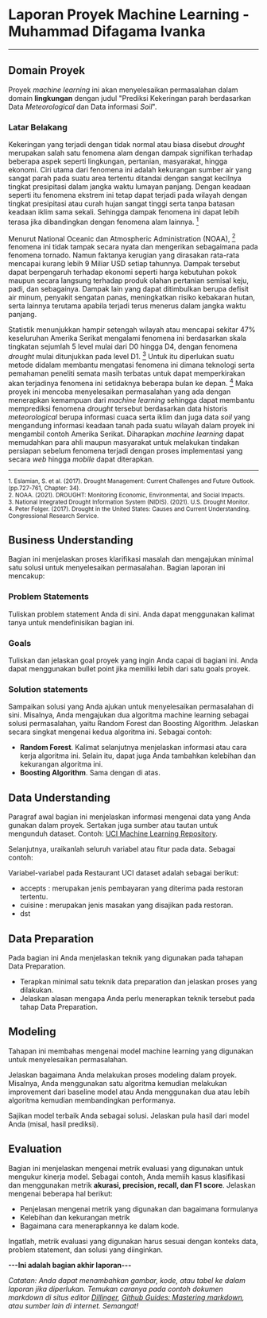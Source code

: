 # Laporan Proyek Machine Learning - Muhammad Difagama Ivanka
---
## Domain Proyek
Proyek *machine learning* ini akan menyelesaikan permasalahan dalam domain **lingkungan** dengan judul "Prediksi Kekeringan parah berdasarkan Data *Meteorological* dan Data informasi *Soil*".

### Latar Belakang
Kekeringan yang terjadi dengan tidak normal atau biasa disebut *drought* merupakan salah satu fenomena alam dengan dampak signifikan terhadap beberapa aspek seperti lingkungan, pertanian, masyarakat, hingga ekonomi. Ciri utama dari fenomena ini adalah kekurangan sumber air yang sangat parah pada suatu area tertentu ditandai dengan sangat kecilnya tingkat presipitasi dalam jangka waktu lumayan panjang. Dengan keadaan seperti itu fenomena ekstrem ini tetap dapat terjadi pada wilayah dengan tingkat presipitasi atau curah hujan sangat tinggi serta tanpa batasan keadaan iklim sama sekali. Sehingga dampak fenomena ini dapat lebih terasa jika dibandingkan dengan fenomena alam lainnya. [<sup>1</sup>](https://www.researchgate.net/publication/319328223_Drought_Management_Current_Challenges_and_Future_Outlook)

Menurut National Oceanic dan Atmospheric Administration (NOAA), [<sup>2</sup>](https://www.ncdc.noaa.gov/news/drought-monitoring-economic-environmental-and-social-impacts) fenomena ini tidak tampak secara nyata dan mengerikan sebagaimana pada fenomena tornado. Namun faktanya kerugian yang dirasakan rata-rata mencapai kurang lebih 9 Miliar USD setiap tahunnya. Dampak tersebut dapat berpengaruh terhadap ekonomi seperti harga kebutuhan pokok maupun secara langsung terhadap produk olahan pertanian semisal keju, padi, dan sebagainya. Dampak lain yang dapat ditimbulkan berupa defisit air minum, penyakit sengatan panas, meningkatkan risiko kebakaran hutan, serta lainnya terutama apabila terjadi terus menerus dalam jangka waktu panjang.

Statistik menunjukkan hampir setengah wilayah atau mencapai sekitar 47% keseluruhan Amerika Serikat mengalami fenomena ini berdasarkan skala tingkatan sejumlah 5 level mulai dari D0 hingga D4, dengan fenomena *drought* mulai ditunjukkan pada level D1. [<sup>3</sup>](https://www.drought.gov/) Untuk itu diperlukan suatu metode didalam membantu mengatasi fenomena ini dimana teknologi serta pemahaman peneliti semata masih terbatas untuk dapat memperkirakan akan terjadinya fenomena ini setidaknya beberapa bulan ke depan. [<sup>4</sup>](https://sgp.fas.org/crs/misc/R43407.pdf) Maka proyek ini mencoba menyelesaikan permasalahan yang ada dengan menerapkan kemampuan dari *machine learning* sehingga dapat membantu memprediksi fenomena *drought* tersebut berdasarkan data historis *meteorological* berupa informasi cuaca serta iklim dan juga data *soil* yang mengandung informasi keadaan tanah pada suatu wilayah dalam proyek ini mengambil contoh Amerika Serikat. Diharapkan *machine learning* dapat memudahkan para ahli maupun masyarakat untuk melakukan tindakan persiapan sebelum fenomena terjadi dengan proses implementasi yang secara *web* hingga *mobile* dapat diterapkan.

---

<sub>1. Eslamian, S. et al. (2017). Drought Management: Current Challenges and Future Outlook. (pp.727-761, Chapter: 34).</sub><br>
<sub>2. NOAA. (2021). DROUGHT: Monitoring Economic, Environmental, and Social Impacts.</sub><br>
<sub>3. National Integrated Drought Information System (NIDIS). (2021). U.S. Drought Monitor.</sub><br>
<sub>4. Peter Folger. (2017). Drought in the United States: Causes and Current Understanding. Congressional Research Service.</sub>

## Business Understanding
Bagian ini menjelaskan proses klarifikasi masalah dan mengajukan minimal satu solusi untuk menyelesaikan permasalahan. Bagian laporan ini mencakup:

### Problem Statements
Tuliskan problem statement Anda di sini. Anda dapat menggunakan kalimat tanya untuk mendefinisikan bagian ini.

### Goals
Tuliskan dan jelaskan goal proyek yang ingin Anda capai di bagiani ini. Anda dapat menggunakan bullet point jika memiliki lebih dari satu goals proyek.

### Solution statements
Sampaikan solusi yang Anda ajukan untuk menyelesaikan permasalahan di sini. Misalnya, Anda mengajukan dua algoritma machine learning sebagai solusi permasalahan, yaitu Random Forest dan Boosting Algorithm. Jelaskan secara singkat mengenai kedua algoritma ini. 
Sebagai contoh:
- **Random Forest**. Kalimat selanjutnya menjelaskan informasi atau cara kerja algoritma ini. Selain itu, dapat juga Anda tambahkan kelebihan dan kekurangan algoritma ini.
- **Boosting Algorithm**. Sama dengan di atas. 

## Data Understanding
Paragraf awal bagian ini menjelaskan informasi mengenai data yang Anda gunakan dalam proyek. Sertakan juga sumber atau tautan untuk mengunduh dataset. Contoh: [UCI Machine Learning Repository](https://archive.ics.uci.edu/ml/datasets/Restaurant+%26+consumer+data).

Selanjutnya, uraikanlah seluruh variabel atau fitur pada data. Sebagai contoh:  

Variabel-variabel pada Restaurant UCI dataset adalah sebagai berikut:
- accepts : merupakan jenis pembayaran yang diterima pada restoran tertentu.
- cuisine : merupakan jenis masakan yang disajikan pada restoran.
- dst

## Data Preparation
Pada bagian ini Anda menjelaskan teknik yang digunakan pada tahapan Data Preparation. 
- Terapkan minimal satu teknik data preparation dan jelaskan proses yang dilakukan.
- Jelaskan alasan mengapa Anda perlu menerapkan teknik tersebut pada tahap Data Preparation. 

## Modeling
Tahapan ini membahas mengenai model machine learning yang digunakan untuk menyelesaikan permasalahan. 

Jelaskan bagaimana Anda melakukan proses modeling dalam proyek. Misalnya, Anda menggunakan satu algoritma kemudian melakukan improvement dari baseline model atau Anda menggunakan dua atau lebih algoritma kemudian membandingkan performanya.

Sajikan model terbaik Anda sebagai solusi.
Jelaskan pula hasil dari model Anda (misal, hasil prediksi).

## Evaluation
Bagian ini menjelaskan mengenai metrik evaluasi yang digunakan untuk mengukur kinerja model. Sebagai contoh, Anda memiih kasus klasifikasi dan menggunakan metrik **akurasi, precision, recall, dan F1 score**. Jelaskan mengenai beberapa hal berikut:
- Penjelasan mengenai metrik yang digunakan dan bagaimana formulanya
- Kelebihan dan kekurangan metrik
- Bagaimana cara menerapkannya ke dalam kode.

Ingatlah, metrik evaluasi yang digunakan harus sesuai dengan konteks data, problem statement, dan solusi yang diinginkan.

**---Ini adalah bagian akhir laporan---**

_Catatan:_
_Anda dapat menambahkan gambar, kode, atau tabel ke dalam laporan jika diperlukan. Temukan caranya pada contoh dokumen markdown di situs editor [Dillinger](https://dillinger.io/), [Github Guides: Mastering markdown](https://guides.github.com/features/mastering-markdown/), atau sumber lain di internet. Semangat!_
